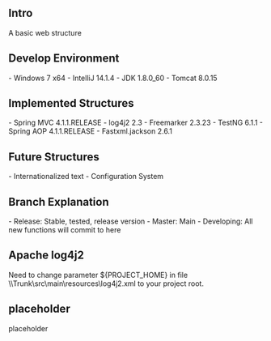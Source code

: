 <h2>Intro</h2>
A basic web structure

<h2>Develop Environment</h2>
- Windows 7 x64
- IntelliJ 14.1.4
- JDK 1.8.0_60
- Tomcat 8.0.15

<h2>Implemented Structures</h2>
- Spring MVC 4.1.1.RELEASE
- log4j2 2.3
- Freemarker 2.3.23
- TestNG 6.1.1
- Spring AOP 4.1.1.RELEASE
- Fastxml.jackson 2.6.1

<h2>Future Structures</h2>
- Internationalized text
- Configuration System

<h2>Branch Explanation</h2>
- Release: Stable, tested, release version
- Master: Main
- Developing: All new functions will commit to here

<h2>Apache log4j2</h2>
Need to change parameter ${PROJECT_HOME} in file
\\Trunk\src\main\resources\log4j2.xml
to your project root.

<h2>placeholder</h2>
placeholder
